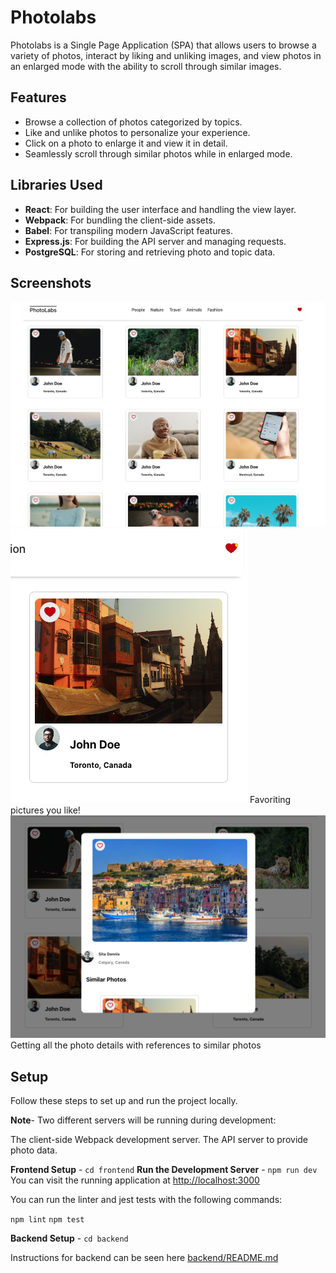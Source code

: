 # Photolabs

Photolabs is a Single Page Application (SPA) that allows users to browse a variety of photos, interact by liking and unliking images, and view photos in an enlarged mode with the ability to scroll through similar images.

## Features

- Browse a collection of photos categorized by topics.
- Like and unlike photos to personalize your experience.
- Click on a photo to enlarge it and view it in detail.
- Seamlessly scroll through similar photos while in enlarged mode.

## Libraries Used

- **React**: For building the user interface and handling the view layer.
- **Webpack**: For bundling the client-side assets.
- **Babel**: For transpiling modern JavaScript features.
- **Express.js**: For building the API server and managing requests.
- **PostgreSQL**: For storing and retrieving photo and topic data.

## Screenshots

![Screenshot 1](docs/HomePage.png)
![Screenshot 2](docs/Favorite:Notification.png)
Favoriting pictures you like!
![Screenshot 3](docs/PhotoModal.png)
Getting all the photo details with references to similar photos

## Setup

Follow these steps to set up and run the project locally.

**Note**- Two different servers will be running during development:

The client-side Webpack development server.
The API server to provide photo data.

**Frontend Setup** - ``` cd frontend ```
**Run the Development Server** -  ``` npm run dev ```
You can visit the running application at [http://localhost:3000](http://localhost:3000)

You can run the linter and jest tests with the following commands:

``` npm lint ```
``` npm test ```

**Backend Setup** - ``` cd backend ```

Instructions for backend can be seen here [backend/README.md](backend/README.md)




